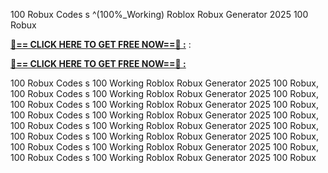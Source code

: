 100 Robux Codes s ^(100%_Working) Roblox Robux Generator 2025 100 Robux

**[🔴== CLICK HERE TO GET FREE NOW==🔴 :](https://oercommons.s3.amazonaws.com/media/courseware/relatedresource/file/all-zit.html)**
:

**[🔴== CLICK HERE TO GET FREE NOW==🔴 :](https://oercommons.s3.amazonaws.com/media/courseware/relatedresource/file/gift-zit.html)**

100 Robux Codes s 100 Working Roblox Robux Generator 2025 100 Robux, 100 Robux Codes s 100 Working Roblox Robux Generator 2025 100 Robux, 100 Robux Codes s 100 Working Roblox Robux Generator 2025 100 Robux, 100 Robux Codes s 100 Working Roblox Robux Generator 2025 100 Robux, 100 Robux Codes s 100 Working Roblox Robux Generator 2025 100 Robux, 100 Robux Codes s 100 Working Roblox Robux Generator 2025 100 Robux, 100 Robux Codes s 100 Working Roblox Robux Generator 2025 100 Robux, 100 Robux Codes s 100 Working Roblox Robux Generator 2025 100 Robux
